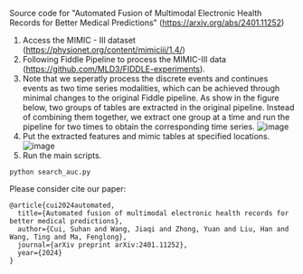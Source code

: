 Source code for "Automated Fusion of Multimodal Electronic Health Records for Better Medical Predictions"
(https://arxiv.org/abs/2401.11252)

1. Access the MIMIC - III dataset (https://physionet.org/content/mimiciii/1.4/)
1. Following Fiddle Pipeline to process the MIMIC-III data (https://github.com/MLD3/FIDDLE-experiments).
2. Note that we seperatly process the discrete events and continues events as two time series modalities, which can be achieved through minimal changes to the original Fiddle pipeline. As show in the figure below, two groups of tables are extracted in the original pipeline. Instead of combining them together, we extract one group at a time and run the pipeline for two times to obtain the corresponding time series. 
![image](https://github.com/SH-Src/AUTOMF/assets/51844791/75a6333e-562f-4462-85e3-102fdbf94304)
3. Put the extracted features and mimic tables at specified locations.
![image](https://github.com/SH-Src/AUTOMF/assets/51844791/8ef17950-a3ca-4bf7-a806-d5e04f5333fc)
4. Run the main scripts.
```
python search_auc.py
```

Please consider cite our paper:
```
@article{cui2024automated,
  title={Automated fusion of multimodal electronic health records for better medical predictions},
  author={Cui, Suhan and Wang, Jiaqi and Zhong, Yuan and Liu, Han and Wang, Ting and Ma, Fenglong},
  journal={arXiv preprint arXiv:2401.11252},
  year={2024}
}
```
